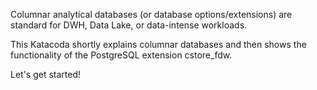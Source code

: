 Columnar analytical databases (or database options/extensions) are standard for DWH, Data Lake, or data-intense workloads.

This Katacoda shortly explains columnar databases and then shows the functionality of the PostgreSQL extension cstore_fdw.

Let's get started!